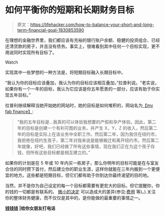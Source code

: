 # 如何平衡你的短期和长期财务目标

> 原文：<https://lifehacker.com/how-to-balance-your-short-and-long-term-financial-goal-1830853590>

在理想的金融世界里，我们都应该有充裕的银行账户余额、稳健的投资组合、已经还清贷款的房子，并且没有债务。事实上，很难看到其中任何一个目标实现，更不用说同时实现所有目标了。

Watch

实现其中一些梦想的一种方法是，将短期目标融入长期目标中。

“我认为你的目标应该叠加，我认为你的目标应该相互叠加，”拉普利说。“老实说，如果你有一个一年的目标，我认为它应该是你五年愿景的一部分，应该有助于你实现五年目标。”

拉普利继续解释当她开始她的网站时，她的目标是如何堆积的，网站名为[【my fab finance】](http://myfabfinance.com/):

> “我的五年目标是...我真的可以体验我想要的产假和孕产体验。因此，第二年的目标是创建一个有利可图的业务，并产生 X，Y，Z 的收入，然后第二年的目标是实际上在该业务中全职工作。然后第二年，因为我住在纽约市，我拒绝在纽约生孩子，第二年对我来说是能够搬迁和离开纽约市。然后第二年就像，好吧，我们已经做了所有这些事情，现在我们正在为这个孩子存钱，但所有这些目标都是相互建立的。”

如果你的计划是在 5 年或 10 年内买一栋房子，那么你明年的目标可能是在与室友合住的同时攒下首付，然后建立你的职业生涯，这样你就能在三年内搬到一个更便宜的地方。这些都是短期目标，但它们都有助于你到达你最终渴望的目的地。

当然，并不是你为自己设定的每一个目标都需要有更宏大的目标。但它提醒你，你的钱的一切都是有联系的。 [微小的决定](https://twocents.lifehacker.com/boost-your-retirement-fund-with-these-minor-lifestyle-c-1826082093) 可以造成大的差异(参见:[费用](https://twocents.lifehacker.com/watch-out-for-these-banking-and-investment-fees-1828158603) 等)。).关注你的整体财务健康，而不仅仅是其中的，是你能做的最重要的事情之一。

[**钱钱钱**](https://www.callyourgirlfriend.com/money-money-money/) **|给你女朋友打电话**